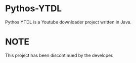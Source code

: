 # Pythos-YTDL
Pythos YTDL is a Youtube downloader project written in Java.

# NOTE
This project has been discontinued by the developer.
